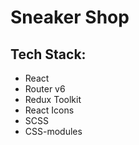 # Sneaker Shop

## Tech Stack:

- React
- Router v6
- Redux Toolkit
- React Icons
- SCSS
- CSS-modules
